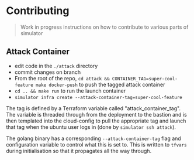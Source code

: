 # Contributing

> Work in progress instructions on how to contribute to various parts of simulator 

## Attack Container

- edit code in the `./attack` directory
- commit changes on branch
- From the root of the repo, `cd attack && CONTAINER_TAG=super-cool-feature make docker-push` to push the tagged attack container
- `cd .. && make run` to run the launch container
- `simulator infra create --attack-container-tag=super-cool-feature`

The tag is defined by a Terraform variable called "attack_container_tag". The variable is threaded through from the deployment to the bastion and is then templated into the cloud-config to pull the appropriate tag and launch that tag when the
ubuntu user logs in (done by `simulator ssh attack`).

The golang binary has a corresponding `--attack-container-tag` flag and configuration variable to control what this is set to. This is written to `tfvars` during initialisation so that it propagates all the way through.
